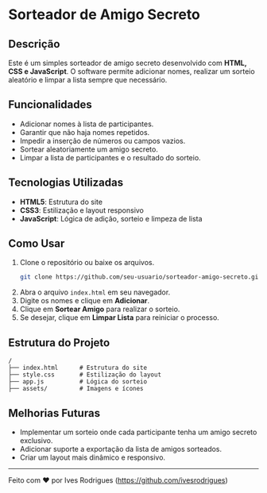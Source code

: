 # Sorteador de Amigo Secreto

## Descrição
Este é um simples sorteador de amigo secreto desenvolvido com **HTML, CSS e JavaScript**. O software permite adicionar nomes, realizar um sorteio aleatório e limpar a lista sempre que necessário.

## Funcionalidades
- Adicionar nomes à lista de participantes.
- Garantir que não haja nomes repetidos.
- Impedir a inserção de números ou campos vazios.
- Sortear aleatoriamente um amigo secreto.
- Limpar a lista de participantes e o resultado do sorteio.

## Tecnologias Utilizadas
- **HTML5**: Estrutura do site
- **CSS3**: Estilização e layout responsivo
- **JavaScript**: Lógica de adição, sorteio e limpeza de lista

## Como Usar
1. Clone o repositório ou baixe os arquivos.
   ```bash
   git clone https://github.com/seu-usuario/sorteador-amigo-secreto.git
   ```
2. Abra o arquivo `index.html` em seu navegador.
3. Digite os nomes e clique em **Adicionar**.
4. Clique em **Sortear Amigo** para realizar o sorteio.
5. Se desejar, clique em **Limpar Lista** para reiniciar o processo.

## Estrutura do Projeto
```
/
├── index.html      # Estrutura do site
├── style.css       # Estilização do layout
├── app.js          # Lógica do sorteio
├── assets/         # Imagens e ícones
```

## Melhorias Futuras
- Implementar um sorteio onde cada participante tenha um amigo secreto exclusivo.
- Adicionar suporte a exportação da lista de amigos sorteados.
- Criar um layout mais dinâmico e responsivo.

---

Feito com ❤️ por Ives Rodrigues (https://github.com/ivesrodrigues)
